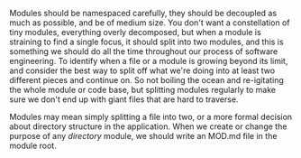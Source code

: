 Modules should be namespaced carefully, they should be decoupled as much as possible, and be of medium size. You don't want a constellation of tiny modules, everything overly decomposed, but when a module is straining to find a single focus, it should split into two modules, and this is something we should do all the time throughout our process of software engineering. To identify when a file or a module is growing beyond its limit, and consider the best way to split off what we're doing into at least two different pieces and continue on. So not boiling the ocean and re-igitating the whole module or code base, but splitting modules regularly to make sure we don't end up with giant files that are hard to traverse.

Modules may mean simply splitting a file into two, or a more formal decision about directory structure in the application. When we create or change the purpose of any _directory_ module, we should write an MOD.md file in the module root.
